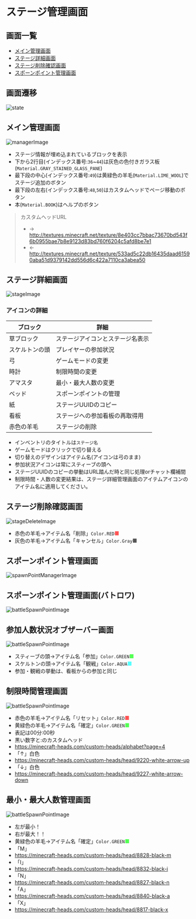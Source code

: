 # ステージ管理画面

## 画面一覧
- [メイン管理画面](#メイン管理画面)
- [ステージ詳細画面](#ステージ詳細画面)
- [ステージ削除確認画面](#ステージ削除確認画面)
- [スポーンポイント管理画面](#スポーンポイント管理画面)

## 画面遷移
![state](img/画面遷移案.png)

## メイン管理画面
![managerImage](img/ステージ管理画面イメージ.png)

- ステージ情報が埋め込まれているブロックを表示
- 下から2行目(インデックス番号:`36`~`44`)は灰色の色付きガラス板(`Material.GRAY_STAINED_GLASS_PANE`)
- 最下段の中心(インデックス番号:`49`)は黄緑色の羊毛(`Material.LIME_WOOL`)でステージ追加のボタン
- 最下段の左右(インデックス番号:`48`,`50`)はカスタムヘッドでページ移動のボタン
- 本(`Material.BOOK`)はヘルプのボタン
> カスタムヘッドURL
> - →
> http://textures.minecraft.net/texture/8e403cc7bbac73670bd543f6b0955bae7b8e9123d83bd760f6204c5afd8be7e1
> - ←
> http://textures.minecraft.net/texture/533ad5c22db16435daad61590aba51d9379142dd556d6c422a7110ca3abea50

## ステージ詳細画面
![stageImage](img/ステージ詳細画面イメージ.png)

### アイコンの詳細

| ブロック    | 詳細               |
|---------|------------------|
| 草ブロック   | ステージアイコンとステージ名表示 |
| スケルトンの頭 | プレイヤーの参加状況       |
| 弓       | ゲームモードの変更        |
| 時計      | 制限時間の変更          |
| アマスタ    | 最小・最大人数の変更       |
| ベッド     | スポーンポイントの管理      |
| 紙       | ステージUUIDのコピー     |
| 看板      | ステージへの参加看板の再取得用  |
| 赤色の羊毛   | ステージの削除          |

- インベントリのタイトルは`ステージ名`
- ゲームモードはクリックで切り替える
- 切り替えのデザインはアイテム名(アイコンは弓のまま)
- 参加状況アイコンは常にスティーブの頭へ
- ステージUUIDのコピーの挙動はURL踏んだ時と同じ処理orチャット欄補間
- 制限時間・人数の変更結果は、ステージ詳細管理画面のアイテムアイコンのアイテム名に適用してください。



## ステージ削除確認画面

![stageDeleteImage](img/ステージ削除確認画面イメージ.png)
- 赤色の羊毛->アイテム名「削除」`Color.RED`<span style="color:#FF5555;">■</span>
- 灰色の羊毛->アイテム名「キャンセル」`Color.Gray`<span style="color:#555555;">■</span>

## スポーンポイント管理画面

![spawnPointManagerImage](img/スポーンポイント管理画面イメージ.png)

## スポーンポイント管理画面(バトロワ)

![battleSpawnPointImage](img/スポーンポイント管理画面バトルロワイヤルイメージ.png)

## 参加人数状況オブザーバー画面

![battleSpawnPointImage](img/参加人数オブザーバー画面.png)
- スティーブの頭->アイテム名「参加」`Color.GREEN`<span style="color:#55FF55;">■</span>
- スケルトンの頭->アイテム名「観戦」`Color.AQUA`<span style="color:#55FFFF;">■</span>
- 参加・観戦の挙動は、看板からの参加と同じ

## 制限時間管理画面

![battleSpawnPointImage](img/制限時間管理画面.png)

- 赤色の羊毛->アイテム名「リセット」`Color.RED`<span style="color:#FF5555;">■</span>
- 黄緑色の羊毛->アイテム名「確定」`Color.GREEN`<span style="color:#55FF55;">■</span>
- 表記は00分:00秒
- 黒い数字と:のカスタムヘッド
- https://minecraft-heads.com/custom-heads/alphabet?page=4
- 「↑」白色
- https://minecraft-heads.com/custom-heads/head/9220-white-arrow-up
- 「↓」白色
- https://minecraft-heads.com/custom-heads/head/9227-white-arrow-down

## 最小・最大人数管理画面

![battleSpawnPointImage](img/最小・最大人数管理画面.png)
- 左が最小！
- 右が最大！！
- 黄緑色の羊毛->アイテム名「確定」`Color.GREEN`<span style="color:#55FF55;">■</span>
- 「M」
- https://minecraft-heads.com/custom-heads/head/8828-black-m
- 「I」
- https://minecraft-heads.com/custom-heads/head/8832-black-i
- 「N」
- https://minecraft-heads.com/custom-heads/head/8827-black-n
- 「A」
- https://minecraft-heads.com/custom-heads/head/8840-black-a
- 「X」
- https://minecraft-heads.com/custom-heads/head/8817-black-x
